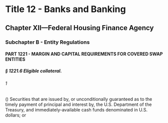 
# Title 12 - Banks and Banking
## Chapter XII—Federal Housing Finance Agency
### Subchapter B - Entity Regulations
#### PART 1221 - MARGIN AND CAPITAL REQUIREMENTS FOR COVERED SWAP ENTITIES
##### § 1221.6 Eligible collateral.
###### 1

() Securities that are issued by, or unconditionally guaranteed as to the timely payment of principal and interest by, the U.S. Department of the Treasury, and immediately-available cash funds denominated in U.S. dollars; or
